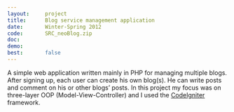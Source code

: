 ```yaml
---
layout:     project
title:      Blog service management application
date:       Winter-Spring 2012
code:       SRC_neoBlog.zip
doc:
demo:
best:       false
---
```


A simple web application written mainly in PHP for managing multiple blogs.
After signing up, each user can create his own blog(s).
He can write posts and comment on his or other blogs’ posts.
In this project my focus was on three-layer OOP (Model-View-Controller) and I used the
[CodeIgniter](http://codeigniter.com/) framework.

